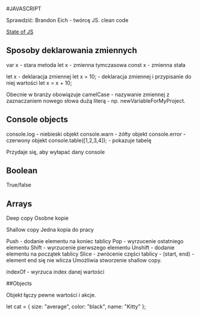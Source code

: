 #JAVASCRIPT

Sprawdzić:
Brandon Eich - twórcę JS.
clean code



[State of JS](www.stateofjs.com)


## Sposoby deklarowania zmiennych

var x - stara metoda
let x - zmienna tymczasowa
const x - zmienna stała

let x - deklaracja zmiennej
let x = 10; - deklaracja zmiennej i przypisanie do niej wartości
let x = x + 10;

Obecnie w branży obowiązuje camelCase - nazywanie zmiennej z zaznaczaniem nowego słowa dużą literą - np. newVariableForMyProject.

## Console objects

console.log - niebieski objekt
console.warn - żółty objekt 
console.error - czerwony objekt
console.table([1,2,3,4]); - pokazuje tabelę

Przydaje się, aby wyłapać dany console

## Boolean

True/false

## Arrays

Deep copy
Osobne kopie

Shallow copy
Jedna kopia do pracy

Push - dodanie elementu na koniec tablicy
Pop - wyrzucenie ostatniego elementu 
Shift - wyrzucenie pierwszego elementu
Unshift - dodanie elementu na początek tablicy
Slice - zwrócenie części tablicy - (start, end) - element end się nie wlicza
Umożliwia stworzenie shallow copy.

indexOf - wyrzuca index danej wartości

##Objects

Objekt łączy pewne wartości i akcje.

let cat = {
    size: "average",
    color: "black",
    name: "Kitty"
};






